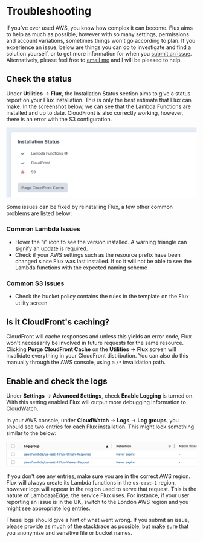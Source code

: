# Troubleshooting

If you've ever used AWS, you know how complex it can become. Flux aims to help as much as possible, however with so many settings, permissions and account variations, sometimes things won't go according to plan. If you experience an issue, below are things you can do to investigate and find a solution yourself, or to get more information for when you [submit an issue](https://github.com/dyerc/craft-flux/issues/new/choose). Alternatively, please feel free to [email me](https://cdyer.co.uk/contact) and I will be pleased to help.

## Check the status

Under **Utilities** → **Flux**, the Installation Status section aims to give a status report on your Flux installation. This is only the best estimate that Flux can make. In the screenshot below, we can see that the Lambda Functions are installed and up to date. CloudFront is also correctly working, however, there is an error with the S3 configuration.

![Status report with S3 error](./resources/status_s3_error.jpg)

Some issues can be fixed by reinstalling Flux, a few other common problems are listed below:

### Common Lambda Issues

- Hover the "i" icon to see the version installed. A warning triangle can signify an update is required.
- Check if your AWS settings such as the resource prefix have been changed since Flux was last installed. If so it will not be able to see the Lambda functions with the expected naming scheme

### Common S3 Issues

- Check the bucket policy contains the rules in the template on the Flux utility screen

## Is it CloudFront's caching?

CloudFront will cache responses and unless this yields an error code, Flux won't necessarily be involved in future requests for the same resource. Clicking **Purge CloudFront Cache** on the **Utilities** → **Flux** screen will invalidate everything in your CloudFront distribution. You can also do this manually through the AWS console, using a `/*` invalidation path.

## Enable and check the logs

Under **Settings** → **Advanced Settings**, check **Enable Logging** is turned on. With this setting enabled Flux will output more debugging information to CloudWatch. 

In your AWS console, under **CloudWatch** → **Logs** → **Log groups**, you should see two entries for each Flux installation. This might look something similar to the below:

![CloudWatch logs table](./resources/cloudwatch_logs_table.jpg)

If you don't see any entries, make sure you are in the correct AWS region. Flux will always create its Lambda functions in the `us-east-1` region, however logs will appear in the region used to serve that request. This is the nature of Lambda@Edge, the service Flux uses. For instance, if your user reporting an issue is in the UK, switch to the London AWS region and you might see appropriate log entries.

These logs should give a hint of what went wrong. If you submit an issue, please provide as much of the stacktrace as possible, but make sure that you anonymize and sensitive file or bucket names.
